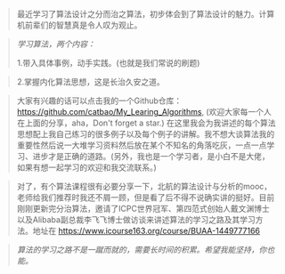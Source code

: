 >最近学习了算法设计之分而治之算法，初步体会到了算法设计的魅力。计算机前辈们的智慧真是令人叹为观止。

>*学习算法，两个内容：*
>
>1.带入具体事例，动手实践。(也就是我们常说的刷题)

>2.掌握内化算法思想，这是长治久安之道。

>大家有兴趣的话可以点击我的一个Github仓库：https://github.com/catbao/My_Learing_Algorithms, (欢迎大家每一个人在上面的分享，aha，Don't forget a star.) 
>在这里我会为我讲述的每个算法思想配上我自己练习的很多例子以及每个例子的讲解。我不想大谈算法我的重要性然后说一大堆学习资料然后放在某个不知名的角落吃灰，一点一点学习、进步才是正确的道路。(另外，我也是一个学习者，是小白不是大佬，如果有想一起学习的欢迎和我交流联系。)


>对了，有个算法课程很有必要分享一下，北航的算法设计与分析的mooc，老师给我们推荐时我还不屑一顾，但是看了后不得不说确实讲的挺好。目前刚刚更新完分治算法，邀请了ICPC世界冠军、第四范式创始人戴文渊博士以及Alibaba副总裁李飞飞博士做访谈来讲述算法的学习之路及其学习方法。地址在 https://www.icourse163.org/course/BUAA-1449777166

>*算法的学习之路不是一蹴而就的，需要长时间的积累。希望我能坚持，你也能。*
